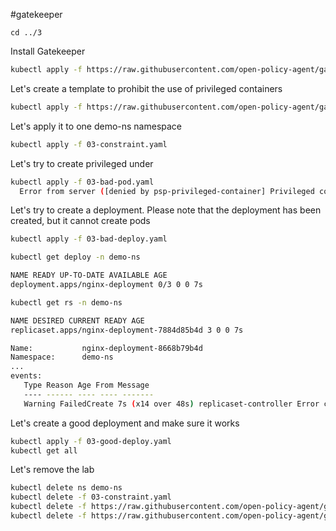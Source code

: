 #gatekeeper

```
cd ../3
```

Install Gatekeeper

```bash
kubectl apply -f https://raw.githubusercontent.com/open-policy-agent/gatekeeper/master/deploy/gatekeeper.yaml
```

Let's create a template to prohibit the use of privileged containers

```bash
kubectl apply -f https://raw.githubusercontent.com/open-policy-agent/gatekeeper-library/master/library/pod-security-policy/privileged-containers/template.yaml
```

Let's apply it to one demo-ns namespace

```bash
kubectl apply -f 03-constraint.yaml
```

Let's try to create privileged under

```bash
kubectl apply -f 03-bad-pod.yaml
  Error from server ([denied by psp-privileged-container] Privileged container is not allowed: nginx, securityContext: {"privileged": true}): error when creating "03-bad-pod.yaml": admission webhook "validation. gatekeeper.sh" denied the request: [denied by psp-privileged-container] Privileged container is not allowed: nginx, securityContext: {"privileged": true}
```

Let's try to create a deployment. Please note that the deployment has been created, but it cannot create pods

```bash
kubectl apply -f 03-bad-deploy.yaml

kubectl get deploy -n demo-ns

NAME READY UP-TO-DATE AVAILABLE AGE
deployment.apps/nginx-deployment 0/3 0 0 7s

kubectl get rs -n demo-ns

NAME DESIRED CURRENT READY AGE
replicaset.apps/nginx-deployment-7884d85b4d 3 0 0 7s
```

```bash
Name:           nginx-deployment-8668b79b4d
Namespace:      demo-ns
...
events:
   Type Reason Age From Message
   ---- ------ ---- ---- -------
   Warning FailedCreate 7s (x14 over 48s) replicaset-controller Error creating: admission webhook "validation.gatekeeper.sh" denied the request: [denied by psp-privileged-container] Privileged container is not allowed: nginx, securityContext: {"privileged" :true}
```

Let's create a good deployment and make sure it works

```bash
kubectl apply -f 03-good-deploy.yaml
kubectl get all
```

Let's remove the lab

```bash
kubectl delete ns demo-ns
kubectl delete -f 03-constraint.yaml
kubectl delete -f https://raw.githubusercontent.com/open-policy-agent/gatekeeper-library/master/library/pod-security-policy/privileged-containers/template.yaml
kubectl delete -f https://raw.githubusercontent.com/open-policy-agent/gatekeeper/master/deploy/gatekeeper.yaml
```
